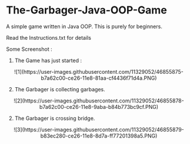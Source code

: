 # The-Garbager-Java-OOP-Game
A simple game written in Java OOP. This is purely for beginners.

Read the Instructions.txt for details

Some Screenshot : 

1. The Game has just started : 
<p align="center"> ![1](https://user-images.githubusercontent.com/11329052/46855875-b7a62c00-ce26-11e8-81aa-cf4436f71d4a.PNG) </p>


2. The Garbager is collecting garbages. 
<p align="center"> ![2](https://user-images.githubusercontent.com/11329052/46855878-b7a62c00-ce26-11e8-9aba-b84b773bc9cf.PNG) </p> 


2. The Garbager is crossing bridge. 
<p align="center">  ![3](https://user-images.githubusercontent.com/11329052/46855879-b83ec280-ce26-11e8-8d7a-ff77201398a5.PNG) </p> 
